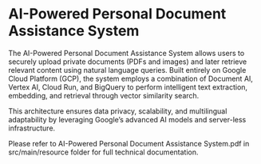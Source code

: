 # AI-Powered Personal Document Assistance System

The AI-Powered Personal Document Assistance System allows users to securely upload private documents (PDFs and images) and later retrieve relevant content using natural language queries.
Built entirely on Google Cloud Platform (GCP), the system employs a combination of Document AI, Vertex AI, Cloud Run, and BigQuery to perform intelligent text extraction, embedding, and retrieval through vector similarity search.

This architecture ensures data privacy, scalability, and multilingual adaptability by leveraging Google’s advanced AI models and server-less infrastructure.


Please refer to AI-Powered Personal Document Assistance System.pdf in src/main/resource folder for full technical documentation.
